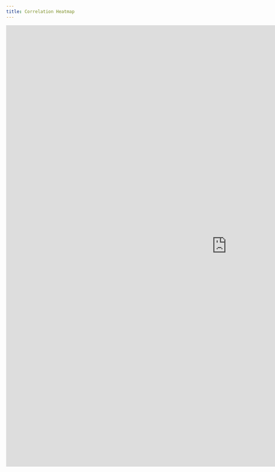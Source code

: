 ```yaml
---
title: Correlation Heatmap
---
```


<style>
  @import url(http://fonts.googleapis.com/css?family=Yanone+Kaffeesatz:400,700);
  
  /*
  #chart {
    position: relative;
    left: -250px;
  }
  */



</style>

<!---
  <script>
    d3.select("#graph").append("div")
        .attr("class", "rule")
        .call(context.rule());
  </script> -->

<section>
    <iframe width="1200" height="1200" marginwidth="-500" marginheight="0" align="center" frameborder="0" scrolling="no" src="https://plot.ly/~hpsilva/34.embed"></iframe>

</section>


